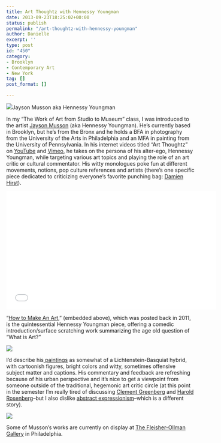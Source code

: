 ```yaml
---
title: Art Thoughtz with Hennessy Youngman
date: 2013-09-23T18:25:02+00:00
status: publish
permalink: "/art-thoughtz-with-hennessy-youngman"
author: Danielle
excerpt: ''
type: post
id: "450"
category:
- Brooklyn
- Contemporary Art
- New York
tag: []
post_format: []

---
```

![](http://farm8.staticflickr.com/7450/9886830636_88c1691174_z.jpg)Jayson Musson aka Hennessy Youngman

In my “The Work of Art from Studio to Museum” class, I was introduced to the artist [Jayson Musson](http://www.jaysonmusson.com/welcomemat.html) (aka Hennessy Youngman). He’s currently based in Brooklyn, but he’s from the Bronx and he holds a BFA in photography from the University of the Arts in Philadelphia and an MFA in painting from the University of Pennsylvania. In his internet videos titled “Art Thoughtz” on [YouTube](https://www.youtube.com/user/HennesyYoungman) and [Vimeo](http://vimeo.com/hennessyyoungman), he takes on the persona of his alter-ego, Hennessy Youngman, while targeting various art topics and playing the role of an art critic or cultural commentator. His witty monologues poke fun at different movements, notions, pop culture references and artists (there’s one specific piece dedicated to criticizing everyone’s favorite punching bag: [Damien Hirst](https://www.youtube.com/watch?v=5y_8DWg5W0w)).

<object classid="clsid:d27cdb6e-ae6d-11cf-96b8-444553540000" codebase="http://download.macromedia.com/pub/shockwave/cabs/flash/swflash.cab#version=6,0,40,0" height="315" width="560"><param name="allowFullScreen" value="true"></param><param name="allowscriptaccess" value="always"></param><param name="src" value="//www.youtube.com/v/vVFasyCvEOg?hl=en_US&version=3"></param><param name="allowfullscreen" value="true"></param><embed allowfullscreen="true" allowscriptaccess="always" height="315" src="//www.youtube.com/v/vVFasyCvEOg?hl=en_US&version=3" type="application/x-shockwave-flash" width="560"></embed></object>

“[How to Make An Art](https://www.youtube.com/watch?v=vVFasyCvEOg),” (embedded above), which was posted back in 2011, is the quintessential Hennessy Youngman piece, offering a comedic introduction/surface scratching work summarizing the age old question of “What is Art?”

![](http://farm3.staticflickr.com/2825/9901188983_c487d62316_z.jpg)

I’d describe his[ paintings](http://www.jaysonmusson.com/Miscellaneous_Things_That_Resemble_Paintings.html) as somewhat of a Lichtenstein-Basquiat hybrid, with cartoonish figures, bright colors and witty, sometimes offensive subject matter and captions. His commentary and feedback are refreshing because of his urban perspective and it’s nice to get a viewpoint from someone outside of the traditional, hegemonic art critic circle (at this point in the semester I’m really tired of discussing [Clement Greenberg](http://en.wikipedia.org/wiki/Clement_Greenberg) and [Harold Rosenberg](http://en.wikipedia.org/wiki/Harold_Rosenberg)–but I also dislike [abstract expressionism](http://en.wikipedia.org/wiki/Abstract_expressionism)–which is a different story).

![](http://farm3.staticflickr.com/2871/9901259526_af39bda823_z.jpg)

Some of Musson’s works are currently on display at [The Fleisher-Ollman Gallery](http://www.fleisher-ollmangallery.com/) in Philadelphia.